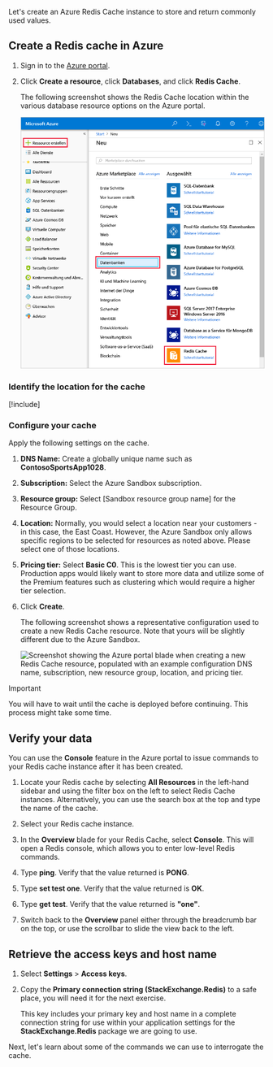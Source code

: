 Let's create an Azure Redis Cache instance to store and return commonly used values.

<!-- TODO: do we need to activate the sandbox here? -->

## Create a Redis cache in Azure

1. Sign in to the [Azure portal](https://portal.azure.com?azure-portal=true).

1. Click **Create a resource**, click **Databases**, and click **Redis Cache**.

    The following screenshot shows the Redis Cache location within the various database resource options on the Azure portal.

    ![Screenshot showing the Azure portal database options, with the Create a resource, Database, and Redis Cache options highlighted.](../media/4-create-a-cache-1.png)

### Identify the location for the cache

<!-- Resource selection -->
[!include[](../../../includes/azure-sandbox-regions-first-mention-note.md)]

### Configure your cache

Apply the following settings on the cache.

1. **DNS Name:** Create a globally unique name such as **ContosoSportsApp1028**.

1. **Subscription:** Select the Azure Sandbox subscription.

1. **Resource group:** Select <rgn>[Sandbox resource group name]</rgn> for the Resource Group.

1. **Location:** Normally, you would select a location near your customers - in this case, the East Coast. However, the Azure Sandbox only allows specific regions to be selected for resources as noted above. Please select one of those locations.

1. **Pricing tier:** Select **Basic C0**. This is the lowest tier you can use. Production apps would likely want to store more data and utilize some of the Premium features such as clustering which would require a higher tier selection.

1. Click **Create**.

    The following screenshot shows a representative configuration used to create a new Redis Cache resource. Note that yours will be slightly different due to the Azure Sandbox.

    ![Screenshot showing the Azure portal blade when creating a new Redis Cache resource, populated with an example configuration DNS name, subscription, new resource group, location, and pricing tier.](../media/4-create-a-cache-2.png)

> [!IMPORTANT]
> You will have to wait until the cache is deployed before continuing. This process might take some time.

## Verify your data

You can use the **Console** feature in the Azure portal to issue commands to your Redis cache instance after it has been created.

1. Locate your Redis cache by selecting **All Resources** in the left-hand sidebar and using the filter box on the left to select Redis Cache instances. Alternatively, you can use the search box at the top and type the name of the cache.

1. Select your Redis cache instance.

1. In the **Overview** blade for your Redis Cache, select **Console**. This will open a Redis console, which allows you to enter low-level Redis commands.

1. Type **ping**. Verify that the value returned is **PONG**.

1. Type **set test one**. Verify that the value returned is **OK**.

1. Type **get test**. Verify that the value returned is **"one"**.

1. Switch back to the **Overview** panel either through the breadcrumb bar on the top, or use the scrollbar to slide the view back to the left.

## Retrieve the access keys and host name

1. Select **Settings** > **Access keys**. 

1. Copy the **Primary connection string (StackExchange.Redis)** to a safe place, you will need it for the next exercise.

    This key includes your primary key and host name in a complete connection string for use within your application settings for the **StackExchange.Redis** package we are going to use.

Next, let's learn about some of the commands we can use to interrogate the cache.